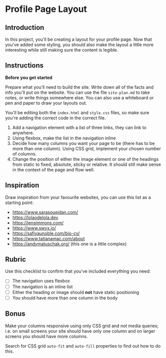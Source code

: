 # Profile Page Layout

## Introduction

In this project, you'll be creating a layout for your profile page. Now that 
you've added some styling, you should also make the layout a little more 
interesting while still making sure the content is legible.

## Instructions

**Before you get started**

Prepare what you'll need to build the site. Write down all of the facts and info you'll put on the website. You can use the file `site-plan.md` to take notes, or write things somewhere else. You can also use a whiteboard or pen and paper to draw your layouts out.

You'll be editing both the `index.html` and `style.css` files, so make sure you're adding the correct code in the correct file.

1. Add a navigation element with a list of three links, they can link to anywhere.
2. Using flexbox, make the list in the navigation inline
3. Decide how many columns you want your page to be (there has to be more than 
one column). Using CSS grid, implement your chosen number of columns.
4. Change the position of either the image element or one of the headings from 
static to fixed, absolute, sticky or relative. It should still make sense in 
the context of the page and flow well.

## Inspiration

Draw inspiration from your favourite websites, you can use this list as a starting point:

- https://www.sarasoueidan.com/
- https://lolaodelola.dev
- https://jensimmons.com/
- https://www.swyx.io/
- https://safiyaunoble.com/bio-cv/
- https://www.tatianamac.com/about
- https://andymatuschak.org/ (this one is a little complex)

## Rubric

Use this checklist to confirm that you've included everything you need:

- [ ] The navigation uses flexbox
- [ ] The navigation is an inline list
- [ ] Either the heading or image should **not** have static positioning
- [ ] You should have more than one column in the body

## Bonus

Make your columns responsive using only CSS grid and not media queries; i.e. on 
small screens your site should have only one column and on larger screens 
you should have more columns. 

Search for CSS grid `auto-fit` and `auto-fill` properties to find out how to do 
this.
